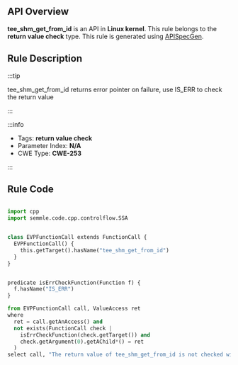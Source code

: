 ---
---


## API Overview
**tee_shm_get_from_id** is an API in **Linux kernel**. This rule belongs to the **return value check** type. This rule is generated using [APISpecGen](../../tools/APISpecGen).
## Rule Description

:::tip

tee_shm_get_from_id returns error pointer on failure, use IS_ERR to check the return value

:::

:::info

- Tags: **return value check**
- Parameter Index: **N/A**
- CWE Type: **CWE-253**

:::

## Rule Code
```python

import cpp
import semmle.code.cpp.controlflow.SSA


class EVPFunctionCall extends FunctionCall {
  EVPFunctionCall() {
    this.getTarget().hasName("tee_shm_get_from_id")
  }
}


predicate isErrCheckFunction(Function f) {
  f.hasName("IS_ERR") 
}

from EVPFunctionCall call, ValueAccess ret
where
  ret = call.getAnAccess() and
  not exists(FunctionCall check |
    isErrCheckFunction(check.getTarget()) and
    check.getArgument(0).getAChild*() = ret
  )
select call, "The return value of tee_shm_get_from_id is not checked with IS_ERR."
    
```